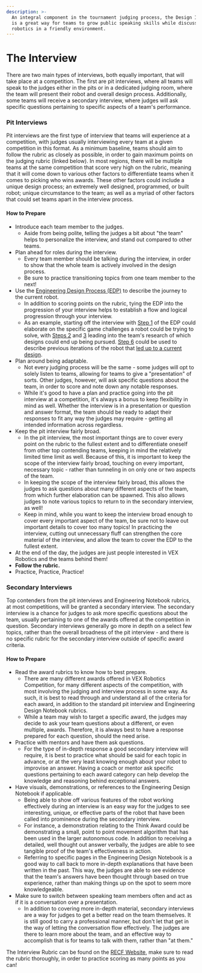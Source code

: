 ```yaml
---
description: >-
  An integral component in the tournament judging process, the Design Interview
  is a great way for teams to grow public speaking skills while discussing
  robotics in a friendly environment.
---
```


# The Interview

There are two main types of interviews, both equally important, that will take place at a competition. The first are pit interviews, where all teams will speak to the judges either in the pits or in a dedicated judging room, where the team will present their robot and overall design process. Additionally, some teams will receive a secondary interview, where judges will ask specific questions pertaining to specific aspects of a team's performance.

### Pit Interviews

Pit interviews are the first type of interview that teams will experience at a competition, with judges usually interviewing every team at a given competition in this format. As a minimum baseline, teams should aim to follow the rubric as closely as possible, in order to gain maximum points on the judging rubric (linked below). In most regions, there will be multiple teams at the same competition that score very high on the rubric, meaning that it will come down to various other factors to differentiate teams when it comes to picking who wins awards. These other factors could include a unique design process; an extremely well designed, programmed, or built robot; unique circumstance to the team; as well as a myriad of other factors that could set teams apart in the interview process.

#### How to Prepare

* Introduce each team member to the judges.
  * Aside from being polite, telling the judges a bit about "the team" helps to personalize the interview, and stand out compared to other teams.
* Plan ahead for roles during the interview.
  * Every team member should be talking during the interview, in order to show that the whole team is actively involved in the design process.&#x20;
  * Be sure to practice transitioning topics from one team member to the next!
* Use the [Engineering Design Process (EDP)](<../../../Team Administration/team-documentation/the-design-process.md>) to describe the journey to the current robot.
  * In addition to scoring points on the rubric, tying the EDP into the progression of your interview helps to establish a flow and logical progression through your interview.
  * As an example, starting off the interview with [Step 1](<../../../Team Administration/team-documentation/the-design-process.md#1.-define-the-problem>) of the EDP could elaborate on the specific game challenges a robot could be trying to solve, with [Steps 2](<../../../Team Administration/team-documentation/the-design-process.md#2.-research>) and [3](<../../../Team Administration/team-documentation/the-design-process.md#3.-identify-possible-solutions>) leading into the team's research of which designs could end up being pursued. [Step 6](<../../../Team Administration/team-documentation/the-design-process.md#6.-test-and-refine>) could be used to describe previous iterations of the robot that [led up to a current design](<../../../Team Administration/team-documentation/the-design-process.md#7.-repeat>).&#x20;
* Plan around being adaptable.
  * Not every judging process will be the same - some judges will opt to solely listen to teams, allowing for teams to give a "presentation" of sorts. Other judges, however, will ask specific questions about the team, in order to score and note down any notable responses.&#x20;
  * While it's good to have a plan and practice going into the pit interview at a competition, it's always a bonus to keep flexibility in mind as well. Whether the interview is in a presentation or question and answer format, the team should be ready to adapt their responses to fit any way the judges may require - getting all intended information across regardless.
* Keep the pit interview fairly broad.
  * In the pit interview, the most important things are to cover every point on the rubric to the fullest extent and to differentiate oneself from other top contending teams, keeping in mind the relatively limited time limit as well. Because of this, it is important to keep the scope of the interview fairly broad, touching on every important, necessary topic - rather than tunneling in on only one or two aspects of the team.
  * In keeping the scope of the interview fairly broad, this allows the judges to ask questions about many different aspects of the team, from which further elaboration can be spawned. This also allows judges to note various topics to return to in the secondary interview, as well!
  * Keep in mind, while you want to keep the interview broad enough to cover every important aspect of the team, be sure not to leave out important details to cover too many topics! In practicing the interview, cutting out unnecessary fluff can strengthen the core material of the interview, and allow the team to cover the EDP to the fullest extent.
* At the end of the day, the judges are just people interested in VEX Robotics and the teams behind them!
* **Follow the rubric.**
* Practice, Practice, Practice!

### Secondary Interviews

Top contenders from the pit interviews and Engineering Notebook rubrics, at most competitions, will be granted a secondary interview. The secondary interview is a chance for judges to ask more specific questions about the team, usually pertaining to one of the awards offered at the competition in question. Secondary interviews generally go more in depth on a select few topics, rather than the overall broadness of the pit interview - and there is no specific rubric for the secondary interview outside of specific award criteria.&#x20;

#### How to Prepare

* Read the award rubrics to know how to best prepare.
  * There are many different awards offered in VEX Robotics Competition, for many different aspects of the competition, with most involving the judging and interview process in some way. As such, it is best to read through and understand all of the criteria for each award, in addition to the standard pit interview and Engineering Design Notebook rubrics.
  * While a team may wish to target a specific award, the judges may decide to ask your team questions about a different, or even multiple, awards. Therefore, it is always best to have a response prepared for each question, should the need arise.
* Practice with mentors and have them ask questions.
  * For the type of in-depth response a good secondary interview will require, it is best to practice what should be said for each topic in advance, or at the very least knowing enough about your robot to improvise an answer. Having a coach or mentor ask specific questions pertaining to each award category can help develop the knowledge and reasoning behind exceptional answers.
* Have visuals, demonstrations, or references to the Engineering Design Notebook if applicable.
  * Being able to show off various features of the robot working effectively during an interview is an easy way for the judges to see interesting, unique, or effective parts of the robot that have been called into prominence during the secondary interview.&#x20;
  * For instance, a demonstration relating to the Think Award could be demonstrating a small, point to point movement algorithm that has been used in the larger autonomous code. In addition to receiving a detailed, well thought out answer verbally, the judges are able to see tangible proof of the team's effectiveness in action.&#x20;
  * Referring to specific pages in the Engineering Design Notebook is a good way to call back to more in-depth explanations that have been written in the past. This way, the judges are able to see evidence that the team's answers have been thought through based on true experience, rather than making things up on the spot to seem more knowledgeable.
* Make sure to switch between speaking team members often and act as if it is a conversation over a presentation.&#x20;
  * In addition to covering more in-depth material, secondary interviews are a way for judges to get a better read on the team themselves. It is still good to carry a professional manner, but don't let that get in the way of letting the conversation flow effectively. The judges are there to learn more about the team, and an effective way to accomplish that is for teams to talk with them, rather than "at them."

The Interview Rubric can be found on the [RECF Website](https://www.roboticseducation.org/volunteers/volunteer-downloads/), make sure to read the rubric thoroughly, in order to practice scoring as many points as you can!
